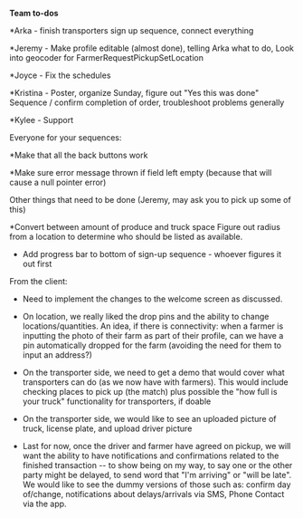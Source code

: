 **Team to-dos**

*Arka - finish transporters sign up sequence, connect everything 

*Jeremy - Make profile editable (almost done), telling Arka what to do, Look into geocoder for FarmerRequestPickupSetLocation 

*Joyce - Fix the schedules

*Kristina - Poster, organize Sunday, figure out "Yes this was done" Sequence / confirm completion of order, troubleshoot problems generally 

*Kylee - Support 



Everyone for your sequences: 

*Make that all the back buttons work

*Make sure error message thrown if field left empty (because that will cause a null pointer error)

Other things that need to be done (Jeremy, may ask you to pick up some of this) 

*Convert between amount of produce and truck space
Figure out radius from a location to determine who should be listed as available.


* Add progress bar to bottom of sign-up sequence - whoever figures it out first

From the client: 
* Need to implement the changes to the welcome screen as discussed. 

* On location, we really liked the drop pins and the ability to change locations/quantities.  An idea, if there is connectivity: when a farmer is inputting the photo of their farm as part of their profile, can we have a pin automatically dropped for the farm (avoiding the need for them to input an address?)

* On the transporter side, we need to get a demo that would cover what transporters can do (as we now have with farmers).  This would include checking places to pick up (the match) plus possible the "how full is your truck" functionality for transporters, if doable

* On the transporter side, we would like to see an uploaded picture of truck, license plate, and upload driver picture

* Last for now, once the driver and farmer have agreed on pickup, we will want the ability to have notifications and confirmations related to the finished transaction -- to show being on my way, to say one or the other party might be delayed, to send word that "I'm arriving" or "will be late".  We would like to see the dummy versions of those such as: confirm day of/change, notifications about delays/arrivals via SMS, Phone Contact via the app.  
